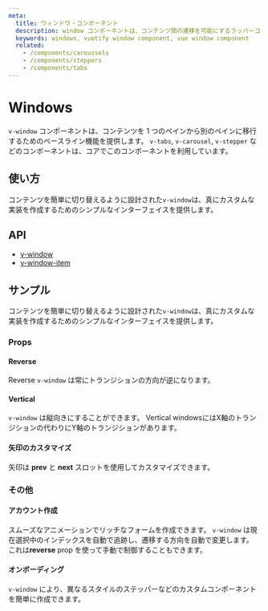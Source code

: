 ```yaml
---
meta:
  title: ウィンドウ・コンポーネント
  description: window コンポーネントは、コンテンツ間の遷移を可能にするラッパーコンテナです。 タブとカルーセルのベースラインとして機能します。
  keywords: windows, vuetify window component, vue window component
  related:
    - /components/caroussels
    - /components/steppers
    - /components/tabs
---
```


# Windows

`v-window` コンポーネントは、コンテンツを 1 つのペインから別のペインに移行するためのベースライン機能を提供します。 `v-tabs`, `v-carousel`, `v-stepper` などのコンポーネントは、コアでこのコンポーネントを利用しています。

<entry-ad />

## 使い方

コンテンツを簡単に切り替えるように設計された`v-window`は、真にカスタムな実装を作成するためのシンプルなインターフェイスを提供します。

<example file="v-window/usage" />

## API

- [v-window](/api/v-window)
- [v-window-item](/api/v-window-item)

<inline-api page="components/windows" />


<!-- ## Sub-components

### v-window-item

v-window-item description -->

## サンプル

コンテンツを簡単に切り替えるように設計された`v-window`は、真にカスタムな実装を作成するためのシンプルなインターフェイスを提供します。

### Props

#### Reverse

Reverse `v-window` は常にトランジションの方向が逆になります。

<example file="v-window/prop-reverse" />

#### Vertical

`v-window` は縦向きにすることができます。 Vertical windowsにはX軸のトランジションの代わりにY軸のトランジションがあります。

<example file="v-window/prop-vertical" />

#### 矢印のカスタマイズ

矢印は **prev** と **next** スロットを使用してカスタマイズできます。

<example file="v-window/slots-next-prev" />

### その他

#### アカウント作成

スムーズなアニメーションでリッチなフォームを作成できます。 `v-window` は現在選択中のインデックスを自動で追跡し、遷移する方向を自動で変更します。 これは**reverse** prop を使って手動で制御することもできます。

<example file="v-window/misc-account-creation" />

#### オンボーディング

`v-window` により、異なるスタイルのステッパーなどのカスタムコンポーネントを簡単に作成できます。

<example file="v-window/misc-onboarding" />

<backmatter />
